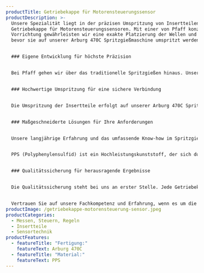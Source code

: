 ```yaml
---
productTitle: Getriebekappe für Motorensteuerungssensor
productDescription: >-
  Unsere Spezialität liegt in der präzisen Umspritzung von Insertteilen, wie der
  Getriebekappe für Motorensteuerungssensoren. Mit einer von Pfaff konzipierten
  Vorrichtung gewährleisten wir eine exakte Platzierung der Wellen und Stifte,
  bevor sie auf unserer Arburg 470C Spritzgießmaschine umspritzt werden.


  ### Eigene Entwicklung für höchste Präzision


  Bei Pfaff gehen wir über das traditionelle Spritzgießen hinaus. Unsere Fachkompetenz zeigt sich in der Entwicklung und Konzeption eigener Vorrichtungen und Technologien, die eine unübertroffene Präzision und Qualität ermöglichen. Die von uns entwickelte Vorrichtung für die Getriebekappe garantiert eine akkurate Ausrichtung der Insertteile, was entscheidend für die einwandfreie Funktionsweise des Motorensteuerungssensors ist.


  ### Hochwertige Umspritzung für eine sichere Verbindung


  Die Umspritzung der Insertteile erfolgt auf unserer Arburg 470C Spritzgießmaschine. Mit ihrer leistungsstarken Technologie und präzisen Steuerung ermöglicht sie eine gleichmäßige und hochwertige Umspritzung der Getriebekappe. Durch unsere eigene Entwicklung und Anpassung der Vorrichtung erreichen wir eine optimale Haftung der Einzelteile und gewährleisten eine sichere und dauerhafte Verbindung.


  ### Maßgeschneiderte Lösungen für Ihre Anforderungen


  Unsere langjährige Erfahrung und das umfassende Know-how im Spritzgießverfahren ermöglichen es uns, individuelle Lösungen zu entwickeln, die den spezifischen Anforderungen unserer Kunden gerecht werden. Gemeinsam mit Ihnen arbeiten wir eng zusammen, um Ihre Bedürfnisse zu verstehen und die optimale Fertigungsmethode für Ihre Getriebekappen aus PPS zu finden.


  PPS (Polyphenylensulfid) ist ein Hochleistungskunststoff, der sich durch seine hervorragenden Eigenschaften auszeichnet. Es bietet eine hohe Temperaturbeständigkeit, chemische Beständigkeit und mechanische Festigkeit, was es zu einer idealen Wahl für anspruchsvolle Anwendungen wie die Motorensteuerungssensorik macht.


  ### Qualitätssicherung für herausragende Ergebnisse


  Die Qualitätssicherung steht bei uns an erster Stelle. Jede Getriebekappe unterliegt einer strengen Qualitätskontrolle, um sicherzustellen, dass sie den anspruchsvollen Standards in der Motorensteuerung entspricht. Unsere eigene Entwicklung und präzise Fertigungstechnologie gewährleisten herausragende Ergebnisse, auf die Sie sich verlassen können.


  Vertrauen Sie auf unsere Fachkompetenz und Erfahrung, wenn es um die präzise Umspritzung von Getriebekappen und anderen Insertteilen aus PPS geht. Unser Engagement für Qualität und unsere kontinuierliche Weiterentwicklung machen uns zu einem verlässlichen Partner für Ihre individuellen Fertigungsanforderungen.
productImage: /getriebekappe-motorensteuerung-sensor.jpeg
productCategories:
  - Messen, Steuern, Regeln
  - Insertteile
  - Sensortechnik
productFeatures:
  - featureTitle: "Fertigung:"
    featureText: Arburg 470C
  - featureTitle: "Material:"
    featureText: PPS
---
```

